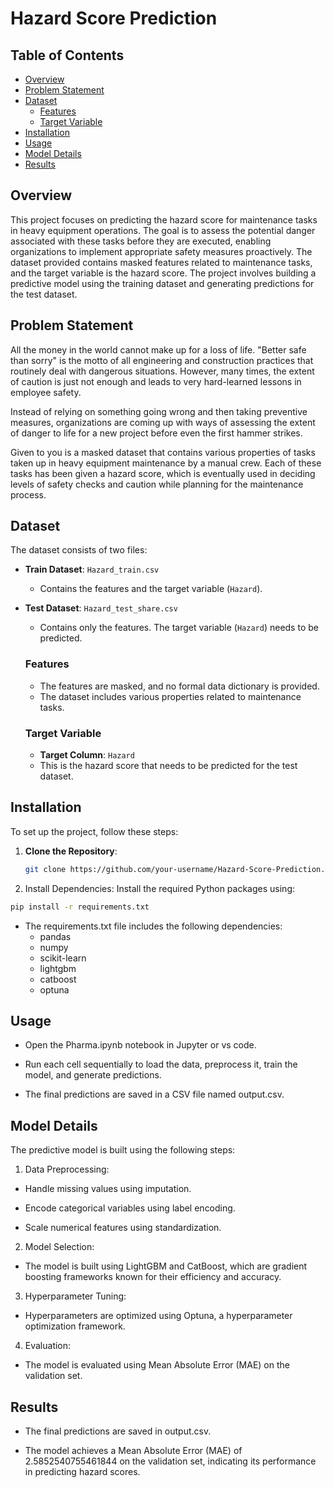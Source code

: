 # Hazard Score Prediction

## Table of Contents
- [Overview](#overview)
- [Problem Statement](#problem-statement)
- [Dataset](#dataset)
  - [Features](#features)
  - [Target Variable](#target-variable)
- [Installation](#installation)
- [Usage](#usage)
- [Model Details](#model-details)
- [Results](#results)

## Overview
This project focuses on predicting the hazard score for maintenance tasks in heavy equipment operations. The goal is to assess the potential danger associated with these tasks before they are executed, enabling organizations to implement appropriate safety measures proactively. The dataset provided contains masked features related to maintenance tasks, and the target variable is the hazard score. The project involves building a predictive model using the training dataset and generating predictions for the test dataset.

## Problem Statement
All the money in the world cannot make up for a loss of life. "Better safe than sorry" is the motto of all engineering and construction practices that routinely deal with dangerous situations. However, many times, the extent of caution is just not enough and leads to very hard-learned lessons in employee safety.

Instead of relying on something going wrong and then taking preventive measures, organizations are coming up with ways of assessing the extent of danger to life for a new project before even the first hammer strikes.

Given to you is a masked dataset that contains various properties of tasks taken up in heavy equipment maintenance by a manual crew. Each of these tasks has been given a hazard score, which is eventually used in deciding levels of safety checks and caution while planning for the maintenance process.

## Dataset
The dataset consists of two files:
- **Train Dataset**: `Hazard_train.csv`
  - Contains the features and the target variable (`Hazard`).
- **Test Dataset**: `Hazard_test_share.csv`
  - Contains only the features. The target variable (`Hazard`) needs to be predicted.

  ### Features
  - The features are masked, and no formal data dictionary is provided.
  - The dataset includes various properties related to maintenance tasks.

  ### Target Variable
  - **Target Column**: `Hazard`
  - This is the hazard score that needs to be predicted for the test dataset.

## Installation
To set up the project, follow these steps:

1. **Clone the Repository**:
   ```bash
   git clone https://github.com/your-username/Hazard-Score-Prediction.git
   ```
   
2. Install Dependencies:
Install the required Python packages using:
```bash
pip install -r requirements.txt
```
- The requirements.txt file includes the following dependencies:
  - pandas
  - numpy
  - scikit-learn
  - lightgbm
  - catboost
  - optuna

## Usage
-  Open the Pharma.ipynb notebook in Jupyter or vs code.

-  Run each cell sequentially to load the data, preprocess it, train the model, and generate predictions.

-  The final predictions are saved in a CSV file named output.csv.

## Model Details
The predictive model is built using the following steps:

1.  Data Preprocessing:

- Handle missing values using imputation.

- Encode categorical variables using label encoding.

- Scale numerical features using standardization.

2. Model Selection:

- The model is built using LightGBM and CatBoost, which are gradient boosting frameworks known for their efficiency and accuracy.

3.  Hyperparameter Tuning:

- Hyperparameters are optimized using Optuna, a hyperparameter optimization framework.

4.  Evaluation:

-  The model is evaluated using Mean Absolute Error (MAE) on the validation set.

## Results
- The final predictions are saved in output.csv.

-  The model achieves a Mean Absolute Error (MAE) of 2.5852540755461844 on the validation set, indicating its performance in predicting hazard scores.
